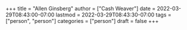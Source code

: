 +++
title = "Allen Ginsberg"
author = ["Cash Weaver"]
date = 2022-03-29T08:43:00-07:00
lastmod = 2022-03-29T08:43:30-07:00
tags = ["person", "person"]
categories = ["person"]
draft = false
+++
